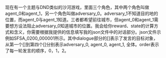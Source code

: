 现在有一个主题与DND类似的沙河游戏，里面三个角色，其中两个角色叫做agent_0和agent_1，另一个角色叫做adversary_0。adversary_1不知道目的地的位置，而agent_0与agent_1知道。三者都希望前往城市，但agent_0和agent_1需要想方设法阻止adversary_0知道城市的位置。我会给你reward、state的计算方式和含义，你需要根据我提供的信息填写我的json文件中的对话部分。json文件示例如SFSA_0200_000001所示。其中dialogue部分的[]表示了发言的目标对象，从第一个[]到第四个[]分别表示adversary_0, agent_0, agent_1, 全体。order表示了每一轮发言的顺序，0，1，2。